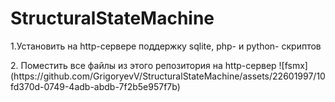 # StructuralStateMachine
1.Установить на http-сервере поддержку sqlite, php- и python- скриптов
<p>2. Поместить все файлы из этого репозитория на http-сервер
![fsmx](https://github.com/GrigoryevV/StructuralStateMachine/assets/22601997/10fd370d-0749-4adb-abdb-7f2b5e957f7b)
